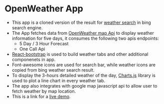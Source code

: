 # OpenWeather App

- This app is a cloned version of the result for [weather search](https://www.bing.com/search?q=weather) in bing search engine.
- The App fetches data from [OpenWeather map Api](https://openweathermap.org/api) to display weather information for five days, it consumes the following two apis endpoints:
  - 5 Day / 3 Hour Forecast
  - One Call Api
- [React-bootstrap](https://react-bootstrap.github.io/) is used to build weather tabs and other additional componenets in app.
- Font-awesome icons are used for search bar, while weather icons are copied from bing weather search result.
- To display the 3-hours detailed weather of the day, [Charts.js](https://www.chartjs.org/) library is used to plot a line chart in every weather tab.
- The app also integrates with google map javascript api to allow user to fetch weather by map location.
- This is a link for a [live demo](https://mustafa-saleh.github.io/weather-app/).
